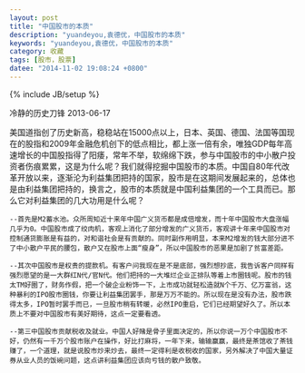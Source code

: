 ```yaml
---
layout: post
title: "中国股市的本质"
description: "yuandeyou,袁德优，中国股市的本质"
keywords: "yuandeyou,袁德优，中国股市的本质"
category: 收藏
tags: [股市，股票]
datee: "2014-11-02 19:08:24 +0800"
---
```

{% include JB/setup %}

  冷静的历史刀锋 2013-06-17

  美国道指创了历史新高，稳稳站在15000点以上，日本、英国、德国、法国等国现在的股指和2009年金融危机创下的低点相比，都上涨一倍有余，唯独GDP每年高速增长的中国股指得了阳痿，常年不举，软绵绵下跌，参与中国股市的中小散户投资者伤痕累累，这是为什么呢？我们就得挖掘中国股市的本质。中国自80年代改革开放以来，逐渐沦为利益集团把持的国家，股市是在这期间发展起来的，总体也是由利益集团把持的，换言之，股市的本质就是中国利益集团的一个工具而已。那么它对利益集团的几大功用是什么呢？

<!-- more -->

    --首先是M2蓄水池。众所周知近十来年中国广义货币都是成倍增发，而十年中国股市大盘涨幅几乎为0。中国股市成了绞肉机，客观上消化了部分增发的广义货币，客观讲十年来中国股市对控制通货膨胀是有益的，对和谐社会是有贡献的。同时副作用明显，本来M2增发的钱大部分进不了中小散户平民的腰包，散户又在股市上面“瘦身”，所以中国股市的恶果是加剧了贫富差距。

    --其次中国股市是权贵的提款机。有客户问我现在是不是底部，强烈想抄底，我告诉客户同样有强烈愿望的是一大群红N代/官N代。他们把持的一大堆烂企业正排队等着上市圈钱呢。股市的钱太TM好圈了，财务作假，把一个破企业粉饰一下，上市成功就轻松造就N个千万、亿万富翁，这种暴利的IPO股市圈钱，你要让利益集团罢手，那是万万不能的。所以现在是没有办法，股市跌得太多，IPO暂时罢手而已，一旦股市稍有转暖，必然IPO重启，它们已经期望好久了。所以本质上不要对中国股市有美好期待，这点一定要看透。

    --第三中国股市贡献税收及就业。中国人好赌是骨子里面决定的，所以你说一万个中国股市不好，仍然有一千万个股市账户在操作，好比打麻将，一年下来，输输赢赢，最终是茶馆收了茶钱赚了，一个道理，就是说股市炒来炒去，最终一定得利是收税收的国家，另外解决了中国大量证券从业人员的饭碗问题，这点讲利益集团应该向亏钱的散户致敬。


